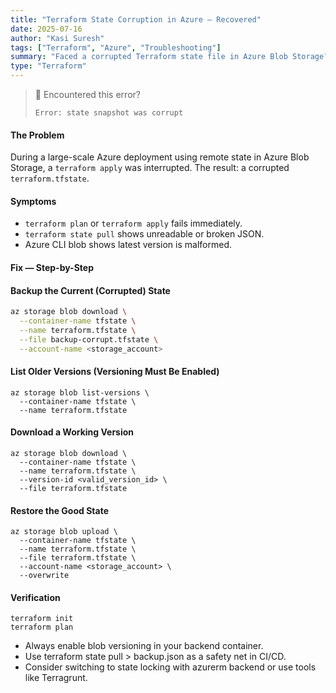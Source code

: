 ```yaml
---
title: "Terraform State Corruption in Azure — Recovered"
date: 2025-07-16
author: "Kasi Suresh"
tags: ["Terraform", "Azure", "Troubleshooting"]
summary: "Faced a corrupted Terraform state file in Azure Blob Storage? Here's a real-world recovery guide to restore infrastructure state safely in 4 simple steps."
type: "Terraform"
---
```


> 🛑 Encountered this error?
>
> ```
> Error: state snapshot was corrupt
> ```

#### The Problem

During a large-scale Azure deployment using remote state in Azure Blob Storage, a `terraform apply` was interrupted. The result: a corrupted `terraform.tfstate`.



#### Symptoms

- `terraform plan` or `terraform apply` fails immediately.
- `terraform state pull` shows unreadable or broken JSON.
- Azure CLI blob shows latest version is malformed.


#### Fix — Step-by-Step

#### Backup the Current (Corrupted) State

```bash
az storage blob download \
  --container-name tfstate \
  --name terraform.tfstate \
  --file backup-corrupt.tfstate \
  --account-name <storage_account>

 ```

#### List Older Versions (Versioning Must Be Enabled)
```
az storage blob list-versions \
  --container-name tfstate \
  --name terraform.tfstate

```  
#### Download a Working Version
```
az storage blob download \
  --container-name tfstate \
  --name terraform.tfstate \
  --version-id <valid_version_id> \
  --file terraform.tfstate

  ```
#### Restore the Good State
```
az storage blob upload \
  --container-name tfstate \
  --name terraform.tfstate \
  --file terraform.tfstate \
  --account-name <storage_account> \
  --overwrite

  ```
#### Verification
```
terraform init
terraform plan
```

- Always enable blob versioning in your backend container.
- Use terraform state pull > backup.json as a safety net in CI/CD.
- Consider switching to state locking with azurerm backend or use tools like Terragrunt.


